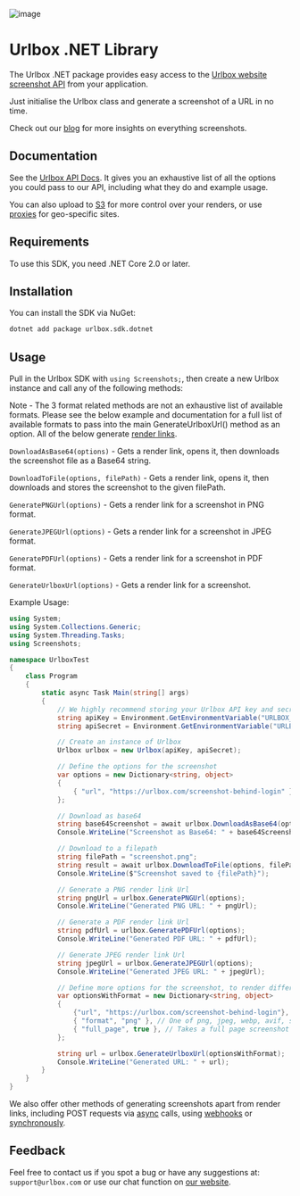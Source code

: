 ![image](https://user-images.githubusercontent.com/1453680/143582241-f44bd8c6-c242-48f4-8f9a-ed5507948588.png)
# Urlbox .NET Library

The Urlbox .NET package provides easy access to the [Urlbox website screenshot API]("https://urlbox.com/") from your application.

Just initialise the Urlbox class and generate a screenshot of a URL in no time.

Check out our [blog](https://urlbox.com/blog) for more insights on everything screenshots.

## Documentation

See the [Urlbox API Docs](https://urlbox.com/docs/overview). It gives you an exhaustive list of all the options you could pass to our API, including what they do and example usage.

You can also upload to [S3](https://urlbox.com/docs/guides/s3) for more control over your renders, or use [proxies](https://urlbox.com/docs/guides/proxies) for geo-specific sites.

## Requirements

To use this SDK, you need .NET Core 2.0 or later.
 
## Installation

You can install the SDK via NuGet:

```bash
dotnet add package urlbox.sdk.dotnet
```

## Usage

Pull in the Urlbox SDK with `using Screenshots;`, then create a new Urlbox instance and call any of the following methods:

Note - The 3 format related methods are not an exhaustive list of available formats. Please see the below example and documentation for a full list of available formats to pass into the main GenerateUrlboxUrl() method as an option. All of the below generate [render links](https://urlbox.com/docs/render-links).

`DownloadAsBase64(options)` - Gets a render link, opens it, then downloads the screenshot file as a Base64 string.

`DownloadToFile(options, filePath)` - Gets a render link, opens it, then downloads and stores the screenshot to the given filePath.

`GeneratePNGUrl(options)` - Gets a render link for a screenshot in PNG format.

`GenerateJPEGUrl(options)` - Gets a render link for a screenshot in JPEG format.

`GeneratePDFUrl(options)` - Gets a render link for a screenshot in PDF format.

`GenerateUrlboxUrl(options)` - Gets a render link for a screenshot.

Example Usage:

```CS
using System;
using System.Collections.Generic;
using System.Threading.Tasks;
using Screenshots;

namespace UrlboxTest
{
    class Program
    {
        static async Task Main(string[] args)
        {
            // We highly recommend storing your Urlbox API key and secret somewhere secure.
            string apiKey = Environment.GetEnvironmentVariable("URLBOX_API_KEY");
            string apiSecret = Environment.GetEnvironmentVariable("URLBOX_API_SECRET");

            // Create an instance of Urlbox
            Urlbox urlbox = new Urlbox(apiKey, apiSecret);

            // Define the options for the screenshot
            var options = new Dictionary<string, object>
            {
                { "url", "https://urlbox.com/screenshot-behind-login" },
            };

            // Download as base64
            string base64Screenshot = await urlbox.DownloadAsBase64(options);
            Console.WriteLine("Screenshot as Base64: " + base64Screenshot);

            // Download to a filepath
            string filePath = "screenshot.png";
            string result = await urlbox.DownloadToFile(options, filePath);
            Console.WriteLine($"Screenshot saved to {filePath}");

            // Generate a PNG render link Url
            string pngUrl = urlbox.GeneratePNGUrl(options);
            Console.WriteLine("Generated PNG URL: " + pngUrl);

            // Generate a PDF render link Url
            string pdfUrl = urlbox.GeneratePDFUrl(options);
            Console.WriteLine("Generated PDF URL: " + pdfUrl);

            // Generate JPEG render link Url
            string jpegUrl = urlbox.GenerateJPEGUrl(options);
            Console.WriteLine("Generated JPEG URL: " + jpegUrl);

            // Define more options for the screenshot, to render different formats
            var optionsWithFormat = new Dictionary<string, object>
            {
                {"url", "https://urlbox.com/screenshot-behind-login"},
                { "format", "png" }, // One of png, jpeg, webp, avif, svg, pdf, html, mp4, webm or md
                { "full_page", true }, // Takes a full page screenshot
            };

            string url = urlbox.GenerateUrlboxUrl(optionsWithFormat);
            Console.WriteLine("Generated URL: " + url);
        }
    }
}
```

We also offer other methods of generating screenshots apart from render links, including POST requests via [async](https://urlbox.com/docs/api#create-a-render-asynchronously) calls, using [webhooks](https://urlbox.com/docs/webhooks#using-webhooks) or [synchronously](https://urlbox.com/docs/api#create-a-render-synchronously).

## Feedback

Feel free to contact us if you spot a bug or have any suggestions at: `support@urlbox.com` or use our chat function on [our website](https://urlbox.com/).
